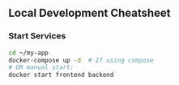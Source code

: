 ## Local Development Cheatsheet

### Start Services
```bash
cd ~/my-app
docker-compose up -d  # If using compose
# OR manual start:
docker start frontend backend
